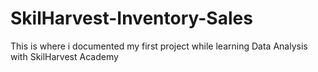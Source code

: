 # SkilHarvest-Inventory-Sales
This is where i documented my first project while learning Data Analysis with SkilHarvest Academy
